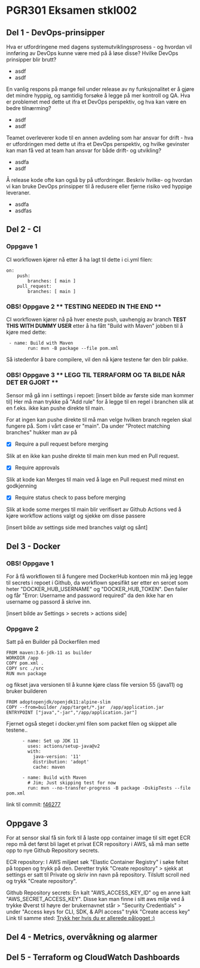 # PGR301 Eksamen stkl002

## Del 1 - DevOps-prinsipper
Hva er utfordringene med dagens systemutviklingsprosess - og hvordan vil innføring av DevOps kunne være med på å løse disse? Hvilke DevOps prinsipper blir brutt?
- asdf
- asdf

En vanlig respons på mange feil under release av ny funksjonalitet er å gjøre det mindre hyppig, og samtidig forsøke å legge på mer kontroll og QA. Hva er problemet med dette ut ifra et DevOps perspektiv, og hva kan være en bedre tilnærming?
- asdf
- asdf

Teamet overleverer kode til en annen avdeling som har ansvar for drift - hva er utfordringen med dette ut ifra et DevOps perspektiv, og hvilke gevinster kan man få ved at team han ansvar for både drift- og utvikling?
- asdfa
- asdf

Å release kode ofte kan også by på utfordringer. Beskriv hvilke- og hvordan vi kan bruke DevOps prinsipper til å redusere eller fjerne risiko ved hyppige leveraner.
- asdfa
- asdfas



## Del 2 - CI

### Oppgave 1 
CI workflowen kjører nå etter å ha lagt til dette i ci.yml filen:
```
on:
    push:
        branches: [ main ]
    pull_request:
        branches: [ main ]
```


### OBS! Oppgave 2 ** TESTING NEEDED IN THE END **
CI workflowen kjører nå på hver eneste push, uavhengig av branch **TEST THIS WITH DUMMY USER**
etter å ha fått "Build with Maven" jobben til å kjøre med dette:
```
 - name: Build with Maven
        run: mvn -B package --file pom.xml
```
Så istedenfor å bare compilere, vil den nå kjøre testene før den blir pakke.

### OBS! Oppgave 3 ** LEGG TIL TERRAFORM OG TA BILDE NÅR DET ER GJORT **
Sensor må gå inn i settings i repoet:
[insert bilde av første side man kommer til]
Her må man trykke på "Add rule" for å legge til en regel i branchen slik at 
en f.eks. ikke kan pushe direkte til main.

For at ingen kan pushe direkte til må man velge hvilken branch regelen skal 
fungere på. Som i vårt case er "main".
Da under "Protect matching branches" hukker man av på 
- [x] Require a pull request before merging

Slik at en ikke kan pushe direkte til main men kun med en Pull request.
- [x] Require approvals

Slik at kode kan Merges til main ved å lage en Pull request med minst en godkjenning
- [x] Require status check to pass before merging

Slik at kode some merges til main blir verifisert av Github Actions ved å kjøre workflow actions valgt og sjekke om disse passere 
 
[insert bilde av settings side med branches valgt og sånt]



## Del 3 - Docker

### OBS! Oppgave 1
For å få workflowen til å fungere med DockerHub kontoen min må jeg legge til 
secrets i repoet i Github, da workflown spesifikt ser etter en sercet som 
heter "DOCKER_HUB_USERNAME" og "DOCKER_HUB_TOKEN".
Den failer og får "Error: Username and password required" da den ikke 
har en username og passord å skrive inn.

[insert bilde av Settings > secrets > actions side]

### Oppgave 2
Satt på en Builder på Dockerfilen med 
```
FROM maven:3.6-jdk-11 as builder
WORKDIR /app
COPY pom.xml .
COPY src ./src
RUN mvn package
```
og fikset java versionen til å kunne kjøre class file version 55 (java11) og 
bruker builderen
```
FROM adoptopenjdk/openjdk11:alpine-slim
COPY --from=builder /app/target/*.jar  /app/application.jar
ENTRYPOINT ["java","-jar","/app/application.jar"]
```

Fjernet også steget i docker.yml filen som packet filen og skippet alle 
testene..

```
      - name: Set up JDK 11
        uses: actions/setup-java@v2
        with:
          java-version: '11'
          distribution: 'adopt'
          cache: maven

      - name: Build with Maven
        # Jim; Just skipping test for now
        run: mvn --no-transfer-progress -B package -DskipTests --file pom.xml
```
link til commit: [f46277](https://github.com/Sakelig/PGR301-Exam-2022/commit/f46277b90a8e2976e1511b01fcda18a12a7786aa)


## Oppgave 3
For at sensor skal få sin fork  til å laste opp container image til sitt 
eget ECR repo må det først bli laget et privat ECR repository i AWS, så må man 
sette opp to nye Github Repository secrets.

ECR repository:
I AWS miljøet søk "Elastic Container Registry" i søke feltet på toppen og 
trykk på den. Deretter trykk "Create repository" > sjekk at settings er satt 
til Private og skriv inn navn på repository. Tilslutt scroll ned og trykk 
"Create repository".

Github Repository secrets:
En kalt "AWS_ACCESS_KEY_ID" og en anne kalt "AWS_SECRET_ACCESS_KEY". 
Disse kan man finne i sitt aws miljø ved å trykke Øverst til høyre der brukernavnet 
står > "Security Credentials" > under "Access keys for CLI, SDK, & API 
access" trykk "Create access key" 
Link til samme sted: [Trykk her hvis du er allerede pålogget :)](https://us-east-1.console.aws.amazon.com/iam/home?region=eu-west-1#/security_credentials)



## Del 4 - Metrics, overvåkning og alarmer


## Del 5 - Terraform og CloudWatch Dashboards

